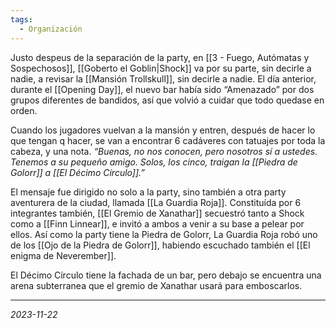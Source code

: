 ```yaml
---
tags:
  - Organización
---
```


Justo despeus de la separación de la party, en [[3 - Fuego, Autómatas y Sospechosos]], [[Goberto el Goblin|Shock]] va por su parte, sin decirle a nadie, a revisar la [[Mansión Trollskull]], sin decirle a nadie. El día anterior, durante el [[Opening Day]], el nuevo bar había sido “Amenazado” por dos grupos diferentes de bandidos, así que volvió a cuidar que todo quedase en orden.

Cuando los jugadores vuelvan a la mansión y entren, después de hacer lo que tengan q hacer, se van a encontrar 6 cadáveres con tatuajes por toda la cabeza, y una nota.
*“Buenas, no nos conocen, pero nosotros sí a ustedes. Tenemos a su pequeño amigo. Solos, los cinco, traigan la [[Piedra de Golorr]] a [[El Décimo Círculo]].”*

El mensaje fue dirigido no solo a la party, sino también a otra party aventurera de la ciudad, llamada [[La Guardia Roja]]. Constituída por 6 integrantes también, [[El Gremio de Xanathar]] secuestró tanto a Shock como a [[Finn Linnear]], e invitó a ambos a venir a su base a pelear por ellos. Así como la party tiene la Piedra de Golorr, La Guardia Roja robó uno de los [[Ojo de la Piedra de Golorr]], habiendo escuchado también el [[El enigma de Neverember]].

El Décimo Círculo tiene la fachada de un bar, pero debajo se encuentra una arena subterranea que el gremio de Xanathar usará para emboscarlos.


---
*2023-11-22*

